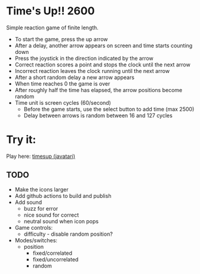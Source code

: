 # Time's Up!! 2600
Simple reaction game of finite length. 
* To start the game, press the up arrow
* After a delay, another arrow appears on screen and time starts counting down
* Press the joystick in the direction indicated by the arrow
* Correct reaction scores a point and stops the clock until the next arrow
* Incorrect reaction leaves the clock running until the next arrow
* After a short random delay a new arrow appears
* When time reaches 0 the game is over
* After roughly half the time has elapsed, the arrow positions become random
* Time unit is screen cycles (60/second)
  * Before the game starts, use the select button to add time (max 2500)
  * Delay between arrows is random between 16 and 127 cycles

# Try it:
Play here: [timesup (javatari)](https://javatari.org/?ROM=https://kismographic.binaryj.net/roms/timesup.bin)

## TODO
* Make the icons larger
* Add github actions to build and publish
* Add sound
  * buzz for error
  * nice sound for correct
  * neutral sound when icon pops
* Game controls:
  * difficulty - disable random position?
* Modes/switches:
  * position
    * fixed/correlated
    * fixed/uncorrelated
    * random
